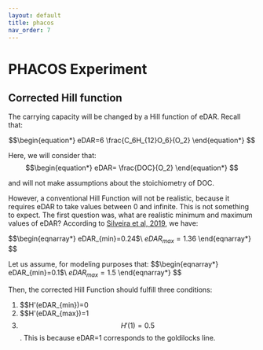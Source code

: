 ```yaml
---
layout: default
title: phacos
nav_order: 7
---
```


# PHACOS Experiment

## Corrected Hill function

The carrying capacity will be changed by a Hill function of eDAR. Recall that:

$$\begin{equation*}
eDAR=6 \frac{C_6H_{12}O_6}{O_2}
\end{equation*}	$$

Here, we will consider that:
$$\begin{equation*}
eDAR= \frac{DOC}{O_2}
\end{equation*}	$$

and will not make assumptions about the stoichiometry of DOC.

However, a conventional Hill Function will not be realistic, because it requires eDAR to take values between 0 and infinite. This is not something to expect. The first question was, what are realistic minimum and maximum values of eDAR?
According to [Silveira et al, 2019](https://doi.org/10.7554/eLife.49114), we have:

$$\begin{eqnarray*}
eDAR_{min}=0.24$\\
$eDAR_{max}=1.36$
\end{eqnarray*}	$$

Let us assume, for modeling purposes that:
$$\begin{eqnarray*}
eDAR_{min}=0.1$\\
$eDAR_{max}=1.5$
\end{eqnarray*}	$$

Then, the corrected Hill Function should fulfill three conditions:
1. $$H'(eDAR_{min})=0
2. $$H'(eDAR_{max})=1
3. $$H'(1)=0.5$$. This is because eDAR=1 corresponds to the goldilocks line.

